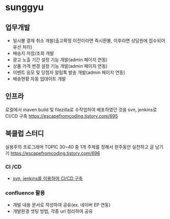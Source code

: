 # sunggyu

## 업무개발
- 일시불 결제 취소 개발(출고확정 이전이라면 즉시환불, 이후라면 상담원에 접수되어 유선 처리)
- 배송지 저장/조회 개발
- 광고 노출 기간 설정 기능 개발(admin 페이지 연동)
- 상품 가격 변경 설정 기능 개발(admin 페이지 연동)
- 이벤트 응모 및 당첨자 알림톡 발송 개발(admin 페이지 연동)
- 배송현황 자동 업데이트 개발

## 인프라
로컬에서 maven build 및 filezilla로 수작업하여 배포하였던 것을
svn, jenkins로 CI/CD 구축
https://escapefromcoding.tistory.com/695

## 북클럽 스터디
실용주의 프로그래머 TOPIC 30~40 중 1개 주제를 정해서 한주동안 실천하고 글 남기기
https://escapefromcoding.tistory.com/696

### CI /CD

- [svn, jenkins를 이용하여 CI/CD 구축](https://escapefromcoding.tistory.com/695)

### confluence 활용

- 개발 내용 문서로 작성하여 공유(ex. 네이버 EP 연동)
- 개발환경 셋팅 방법, 각종 url 정리하여 공유
